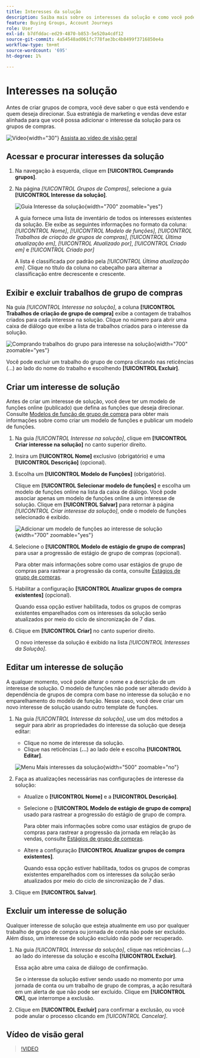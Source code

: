 ```yaml
---
title: Interesses da solução
description: Saiba mais sobre os interesses da solução e como você pode defini-los para uso nos grupos de compra.
feature: Buying Groups, Account Journeys
role: User
exl-id: b7dfddac-ed29-4870-b853-5e520a4cdf12
source-git-commit: 4a54548ad061fc778fae3bc4b8499f3716850e4a
workflow-type: tm+mt
source-wordcount: '695'
ht-degree: 1%

---
```


# Interesses na solução

Antes de criar grupos de compra, você deve saber o que está vendendo e quem deseja direcionar. Sua estratégia de marketing e vendas deve estar alinhada para que você possa adicionar o interesse da solução para os grupos de compras.

![Vídeo](../../assets/do-not-localize/icon-video.svg){width="30"} [Assista ao vídeo de visão geral](#overview-video)

## Acessar e procurar interesses da solução

1. Na navegação à esquerda, clique em **[!UICONTROL Comprando grupos]**.

1. Na página _[!UICONTROL Grupos de Compras]_, selecione a guia **[!UICONTROL Interesse da solução]**.

   ![Guia Interesse da solução](assets/solution-interest-tab.png){width="700" zoomable="yes"}

   A guia fornece uma lista de inventário de todos os interesses existentes da solução. Ele exibe as seguintes informações no formato da coluna: _[!UICONTROL Nome]_, _[!UICONTROL Modelo de funções]_, _[!UICONTROL Trabalhos de criação de grupos de compras]_, _[!UICONTROL Última atualização em]_, _[!UICONTROL Atualizado por]_, _[!UICONTROL Criado em]_ e _[!UICONTROL Criado por]_

   A lista é classificada por padrão pela _[!UICONTROL Última atualização em]_. Clique no título da coluna no cabeçalho para alternar a classificação entre decrescente e crescente.

## Exibir e excluir trabalhos de grupo de compras

Na guia _[!UICONTROL Interesse na solução]_, a coluna **[!UICONTROL Trabalhos de criação de grupo de compra]** exibe a contagem de trabalhos criados para cada interesse na solução. Clique no número para abrir uma caixa de diálogo que exibe a lista de trabalhos criados para o interesse da solução.

![Comprando trabalhos do grupo para interesse na solução](assets/buying-group-jobs-for-solution-interest.png){width="700" zoomable="yes"}

Você pode excluir um trabalho do grupo de compra clicando nas reticências (...) ao lado do nome do trabalho e escolhendo **[!UICONTROL Excluir]**.

## Criar um interesse de solução

Antes de criar um interesse de solução, você deve ter um modelo de funções online (publicado) que defina as funções que deseja direcionar. Consulte [Modelos de função de grupo de compra](./buying-groups-role-templates.md) para obter mais informações sobre como criar um modelo de funções e publicar um modelo de funções.

1. Na guia _[!UICONTROL Interesse na solução]_, clique em **[!UICONTROL Criar interesse na solução]** no canto superior direito.

1. Insira um **[!UICONTROL Nome]** exclusivo (obrigatório) e uma **[!UICONTROL Descrição]** (opcional).

1. Escolha um **[!UICONTROL Modelo de Funções]** (obrigatório).

   Clique em **[!UICONTROL Selecionar modelo de funções]** e escolha um modelo de funções online na lista da caixa de diálogo. Você pode associar apenas um modelo de funções online a um interesse de solução. Clique em **[!UICONTROL Salvar]** para retornar à página _[!UICONTROL Criar interesse da solução]_, onde o modelo de funções selecionado é exibido.

   ![Adicionar um modelo de funções ao interesse de solução](assets/solution-interest-create.png){width="700" zoomable="yes"}

1. Selecione o **[!UICONTROL Modelo de estágio de grupo de compras]** para usar a progressão de estágio de grupo de compras (opcional).

   Para obter mais informações sobre como usar estágios de grupo de compras para rastrear a progressão da conta, consulte [Estágios de grupo de compras](./buying-group-stages.md).

1. Habilitar a configuração **[!UICONTROL Atualizar grupos de compra existentes]** (opcional).

   Quando essa opção estiver habilitada, todos os grupos de compras existentes emparelhados com os interesses da solução serão atualizados por meio do ciclo de sincronização de 7 dias.

1. Clique em **[!UICONTROL Criar]** no canto superior direito.

   O novo interesse da solução é exibido na lista _[!UICONTROL Interesses da Solução]_.

## Editar um interesse de solução

A qualquer momento, você pode alterar o nome e a descrição de um interesse de solução. O modelo de funções não pode ser alterado devido à dependência de grupos de compra com base no interesse da solução e no emparelhamento do modelo de função. Nesse caso, você deve criar um novo interesse de solução usando outro template de funções.

1. Na guia _[!UICONTROL Interesse da solução]_, use um dos métodos a seguir para abrir as propriedades do interesse da solução que deseja editar:

   * Clique no nome de interesse da solução.
   * Clique nas reticências (**...**) ao lado dele e escolha **[!UICONTROL Editar]**.

   ![Menu Mais interesses da solução](assets/solution-interests-more-menu.png){width="500" zoomable="no"}

1. Faça as atualizações necessárias nas configurações de interesse da solução:

   * Atualize o **[!UICONTROL Nome]** e a **[!UICONTROL Descrição]**.

   * Selecione o **[!UICONTROL Modelo de estágio de grupo de compra]** usado para rastrear a progressão do estágio de grupo de compra.

     Para obter mais informações sobre como usar estágios de grupo de compras para rastrear a progressão da jornada em relação às vendas, consulte [Estágios de grupo de compras](./buying-group-stages.md).

   * Altere a configuração **[!UICONTROL Atualizar grupos de compra existentes]**.

     Quando essa opção estiver habilitada, todos os grupos de compras existentes emparelhados com os interesses da solução serão atualizados por meio do ciclo de sincronização de 7 dias.

1. Clique em **[!UICONTROL Salvar]**.

## Excluir um interesse de solução

Qualquer interesse de solução que esteja atualmente em uso por qualquer trabalho de grupo de compra ou jornada de conta não pode ser excluído. Além disso, um interesse de solução excluído não pode ser recuperado.

1. Na guia _[!UICONTROL Interesse da solução]_, clique nas reticências (**...**) ao lado do interesse da solução e escolha **[!UICONTROL Excluir]**.

   Essa ação abre uma caixa de diálogo de confirmação.

   Se o interesse da solução estiver sendo usado no momento por uma jornada de conta ou um trabalho de grupo de compras, a ação resultará em um alerta de que não pode ser excluído. Clique em **[!UICONTROL OK]**, que interrompe a exclusão.

1. Clique em **[!UICONTROL Excluir]** para confirmar a exclusão, ou você pode anular o processo clicando em _[!UICONTROL Cancelar]_.

## Vídeo de visão geral

>[!VIDEO](https://video.tv.adobe.com/v/3450118/?learn=on&captions=por_br)

